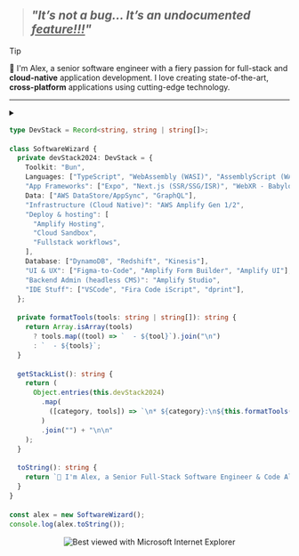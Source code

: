 >## *_"It’s not a bug... It’s an undocumented <ins>feature!!!</ins>"_*

> [!TIP]
>
> 👋 I'm Alex, a senior software engineer with a fiery passion for full-stack and **cloud-native** application development. I love creating state-of-the-art, **cross-platform** applications using cutting-edge technology.
>
> 


---
<details>
  <summary> </summary>
  <p align="center">
    <img src="https://cdn.jsdelivr.net/gh/devicons/devicon/icons/typescript/typescript-original.svg"width="40" height="40"/>&nbsp;
    <img src="https://cdn.jsdelivr.net/gh/devicons/devicon/icons/go/go-original.svg" width="40" height="40"/>&nbsp;
    <img src="https://cdn.jsdelivr.net/gh/devicons/devicon/icons/python/python-original.svg"width="40" height="40"/>&nbsp;
    <img src="https://cdn.jsdelivr.net/gh/devicons/devicon/icons/rust/rust-plain.svg"width="40" height="40"/>&nbsp;
    <img src="https://cdn.jsdelivr.net/gh/devicons/devicon/icons/nodejs/nodejs-original.svg" width="40" height="40"/>&nbsp;
    <img src="https://cdn.jsdelivr.net/gh/devicons/devicon/icons/denojs/denojs-original.svg"width="40" height="40"/>&nbsp;  
    <img src="https://cdn.jsdelivr.net/gh/devicons/devicon/icons/cplusplus/cplusplus-original.svg"width="40" height="40"/>&nbsp;
    <img src="https://cdn.jsdelivr.net/gh/devicons/devicon/icons/c/c-original.svg" width="40" height="40"/>&nbsp;
    <img src="https://cdn.jsdelivr.net/gh/devicons/devicon/icons/solidity/solidity-original.svg"width="40" height="40"/>&nbsp;
    <img src="https://cdn.jsdelivr.net/gh/devicons/devicon/icons/jupyter/jupyter-original-wordmark.svg"width="40" height="40"/>&nbsp;
    <img src="https://cdn.jsdelivr.net/gh/devicons/devicon/icons/kaggle/kaggle-original-wordmark.svg"width="40" height="40"/>&nbsp;
    <img src="https://cdn.jsdelivr.net/gh/devicons/devicon/icons/tensorflow/tensorflow-original.svg"width="40" height="40"/>&nbsp;
    <img src="https://cdn.jsdelivr.net/gh/devicons/devicon/icons/docker/docker-original.svg"width="40" height="40"/>&nbsp;
    <img src="https://cdn.jsdelivr.net/gh/devicons/devicon/icons/kubernetes/kubernetes-plain-wordmark.svg"width="40" height="40"/>&nbsp;
    <img src="https://cdn.jsdelivr.net/gh/devicons/devicon/icons/linux/linux-original.svg"width="40" height="40"/>&nbsp;
    <img src="https://cdn.jsdelivr.net/gh/devicons/devicon/icons/mongodb/mongodb-original-wordmark.svg"width="40" height="40"/>&nbsp;
    <img src="https://cdn.jsdelivr.net/gh/devicons/devicon/icons/nextjs/nextjs-original-wordmark.svg"width="40" height="40"/>&nbsp;
    <img src="https://cdn.jsdelivr.net/gh/devicons/devicon/icons/react/react-original.svg"width="40" height="40"/>&nbsp;
    <img src="https://cdn.jsdelivr.net/gh/devicons/devicon/icons/npm/npm-original-wordmark.svg"width="40" height="40"/>&nbsp;
    <img src="https://cdn.jsdelivr.net/gh/devicons/devicon/icons/yarn/yarn-original.svg"width="40" height="40"/>&nbsp;
    <img src="https://cdn.jsdelivr.net/gh/devicons/devicon/icons/babel/babel-original.svg" width="40" height="40"/>&nbsp;
    <img src="https://github.com/devicons/devicon/blob/master/icons/redux/redux-original.svg" title="Redux" alt="Redux " width="40" height="40"/>&nbsp;
    <img src="https://github.com/devicons/devicon/blob/master/icons/css3/css3-plain-wordmark.svg"  title="CSS3" alt="CSS" width="40" height="40"/>&nbsp;
    <img src="https://github.com/devicons/devicon/blob/master/icons/html5/html5-original.svg" title="HTML5" alt="HTML" width="40" height="40"/>&nbsp;
    <img src="https://github.com/devicons/devicon/blob/master/icons/javascript/javascript-original.svg" title="JavaScript" alt="JavaScript" width="40" height="40"/>&nbsp;
    <img src="https://cdn.jsdelivr.net/gh/devicons/devicon/icons/graphql/graphql-plain.svg"width="40" height="40"/>&nbsp;
    <img src="https://cdn.jsdelivr.net/gh/devicons/devicon/icons/eslint/eslint-original.svg" width="40" height="40"/>&nbsp;
    <img src="https://cdn.jsdelivr.net/gh/devicons/devicon/icons/threejs/threejs-original.svg" width="40" height="40"/>&nbsp;
    <img src="https://cdn.jsdelivr.net/gh/devicons/devicon/icons/firebase/firebase-plain.svg"width="40" height="40"/>&nbsp;
    <img src="https://cdn.jsdelivr.net/gh/devicons/devicon/icons/tailwindcss/tailwindcss-plain.svg"width="40" height="40"/>&nbsp;
    <img src="https://cdn.jsdelivr.net/gh/devicons/devicon/icons/express/express-original.svg" width="40" height="40"/>&nbsp;
    <img src="https://cdn.jsdelivr.net/gh/devicons/devicon/icons/feathersjs/feathersjs-original.svg"width="40" height="40"/>&nbsp;
    <img src="https://cdn.jsdelivr.net/gh/devicons/devicon/icons/gcc/gcc-original.svg"width="40" height="40"/>&nbsp;
    <img src="https://cdn.jsdelivr.net/gh/devicons/devicon/icons/grafana/grafana-original.svg"width="40" height="40"/>&nbsp;
    <img src="https://cdn.jsdelivr.net/gh/devicons/devicon/icons/storybook/storybook-original.svg"width="40" height="40"/>&nbsp;
    <img src="https://cdn.jsdelivr.net/gh/devicons/devicon/icons/figma/figma-original.svg"width="40" height="40"/>&nbsp;
    <img src="https://cdn.jsdelivr.net/gh/devicons/devicon/icons/vscode/vscode-original.svg"width="40" height="40"/>&nbsp;
    <img src="https://cdn.jsdelivr.net/gh/devicons/devicon/icons/xcode/xcode-plain.svg" width="40" height="40"/>&nbsp;
    <img src="https://cdn.jsdelivr.net/gh/devicons/devicon/icons/git/git-original.svg" width="40" height="40"/>&nbsp;
    <img src="https://cdn.jsdelivr.net/gh/devicons/devicon/icons/github/github-original.svg"width="40" height="40"/>&nbsp;
<img src="https://cdn.jsdelivr.net/gh/devicons/devicon/icons/amazonwebservices/amazonwebservices-original.svg" width="40" height="40"/>&nbsp;
  </p>

</details>

```typescript
type DevStack = Record<string, string | string[]>;

class SoftwareWizard {
  private devStack2024: DevStack = {
    Toolkit: "Bun",
    Languages: ["TypeScript", "WebAssembly (WASI)", "AssemblyScript (WASM)"],
    "App Frameworks": ["Expo", "Next.js (SSR/SSG/ISR)", "WebXR - Babylon.js"],
    Data: ["AWS DataStore/AppSync", "GraphQL"],
    "Infrastructure (Cloud Native)": "AWS Amplify Gen 1/2",
    "Deploy & hosting": [
      "Amplify Hosting",
      "Cloud Sandbox",
      "Fullstack workflows",
    ],
    Database: ["DynamoDB", "Redshift", "Kinesis"],
    "UI & UX": ["Figma-to-Code", "Amplify Form Builder", "Amplify UI"],
    "Backend Admin (headless CMS)": "Amplify Studio",
    "IDE Stuff": ["VSCode", "Fira Code iScript", "dprint"],
  };

  private formatTools(tools: string | string[]): string {
    return Array.isArray(tools)
      ? tools.map((tool) => `  - ${tool}`).join("\n")
      : `  - ${tools}`;
  }

  getStackList(): string {
    return (
      Object.entries(this.devStack2024)
        .map(
          ([category, tools]) => `\n* ${category}:\n${this.formatTools(tools)}`
        )
        .join("") + "\n\n"
    );
  }

  toString(): string {
    return `👋 I'm Alex, a Senior Full-Stack Software Engineer & Code Alchemist with a 2024 stack: ${this.getStackList()} 🌙 Let's make some digital magic! 🧙‍♂️✨`;
  }
}

const alex = new SoftwareWizard();
console.log(alex.toString());
```



<div align="center">
<img src="https://github.com/fnky/fnky/raw/fnky/img/ie.jpg" alt="Best viewed with Microsoft Internet Explorer" align="center" width="128">
</div>
